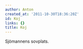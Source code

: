 ```yaml
---
author: Anton
created_at: '2011-10-30T18:36:20Z'
id: Koj
links: {}
title: Koj
---
```


Sjömannens sovplats.
